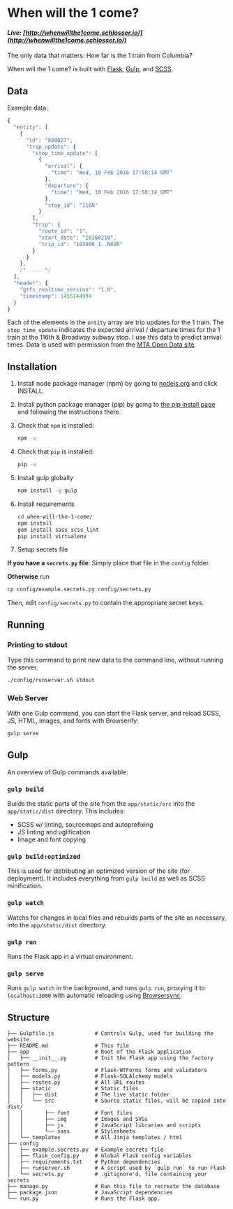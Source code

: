 # When will the 1 come?
#### _Live: [http://whenwillthe1come.schlosser.io/](http://whenwillthe1come.schlosser.io/)_

The only data that matters:  How far is the 1 train from Columbia?

When will the 1 come? is built with [Flask][flask], [Gulp][gulp], and [SCSS][scss].

## Data

Example data:

```javascript
{
  "entity": [
    {
      "id": "000027", 
      "trip_update": {
        "stop_time_update": [
          {
            "arrival": {
              "time": "Wed, 10 Feb 2016 17:58:14 GMT"
            }, 
            "departure": {
              "time": "Wed, 10 Feb 2016 17:58:14 GMT"
            }, 
            "stop_id": "116N"
          }
        ], 
        "trip": {
          "route_id": "1", 
          "start_date": "20160210", 
          "trip_id": "103900_1..N02R"
        }
      }
    },
    /*  ... */
  ], 
  "header": {
    "gtfs_realtime_version": "1.0", 
    "timestamp": 1455144994
  }
}
```

Each of the elements in the `entity` array are trip updates for the 1 train.  The `stop_time_update` indicates the expected arrival / departure times for the 1 train at the 116th & Broadway subway stop.  I use this data to predict arrival times.  Data is used with permission from the [MTA Open Data site](http://datamine.mta.info/).

## Installation

1. Install node package manager (npm) by going to [nodejs.org][nodejs] and click INSTALL.
2. Install python package manager (pip) by going to [the pip install page](http://pip.readthedocs.org/en/stable/installing/#install-pip) and following the instructions there.

3. Check that `npm` is installed:

    ```bash
    npm -v
    ```

4. Check that `pip` is installed:

    ```bash
    pip -v
    ```

5. Install gulp globally

    ```bash
    npm install -g gulp
    ```

6. Install requirements

    ```bash
    cd when-will-the-1-come/
    npm install
    gem install sass scss_lint
    pip install virtualenv
    ```

7. Setup secrets file
    
**If you have a `secrets.py` file**: Simply place that file in the `config` folder. 

**Otherwise** run

```bash
cp config/example.secrets.py config/secrets.py
```

Then, edit `config/secrets.py` to contain the appropriate secret keys.

[nodejs]: https://nodejs.org/

## Running

### Printing to stdout

Type this command to print new data to the command line, without running the server.

```bash
./config/runserver.sh stdout
```

### Web Server

With one Gulp command, you can start the Flask server, and reload SCSS, JS, HTML, images, and fonts with Browserify:

```bash
gulp serve
```

## Gulp

An overview of Gulp commands available:

### `gulp build`

Builds the static parts of the site from the `app/static/src` into the `app/static/dist` directory.  This includes:

- SCSS w/ linting, sourcemaps and autoprefixing
- JS linting and uglification
- Image and font copying

### `gulp build:optimized`

This is used for distributing an optimized version of the site (for deployment).  It includes everything from `gulp build` as well as SCSS minification.

### `gulp watch`

Watchs for changes in local files and rebuilds parts of the site as necessary, into the `app/static/dist` directory.

### `gulp run`

Runs the Flask app in a virtual environment.

### `gulp serve`

Runs `gulp watch` in the background, and runs `gulp run`, proxying it to `localhost:3000` with automatic reloading using [Browsersync][browsersync].

## Structure

```
├── Gulpfile.js             # Controls Gulp, used for building the website
├── README.md               # This file
├── app                     # Root of the Flask application
│   ├── __init__.py         # Init the Flask app using the factory pattern
│   ├── forms.py            # Flask-WTForms forms and validators
│   ├── models.py           # Flask-SQLAlchemy models
│   ├── routes.py           # All URL routes
│   ├── static              # Static files
│   │   ├── dist            # The live static folder
│   │   └── src             # Source static files, will be copied into dist/
│   │       ├── font        # Font files
│   │       ├── img         # Images and SVGs
│   │       ├── js          # JavaScript libraries and scripts
│   │       └── sass        # Stylesheets
│   └── templates           # All Jinja templates / html
├── config                  
│   ├── example.secrets.py  # Example secrets file
│   ├── flask_config.py     # Global Flask config variables
│   ├── requirements.txt    # Python dependencies
│   ├── runserver.sh        # A script used by `gulp run` to run Flask
│   └── secrets.py          # .gitignore'd, file containing your secrets
├── manage.py               # Run this file to recreate the database
├── package.json            # JavaScript dependencies
└── run.py                  # Runs the Flask app.
```

[browsersync]: http://www.browsersync.io/
[gulp]: http://gulpjs.com/
[flask]: http://flask.pocoo.org/
[flask-sqlalchemy]: http://flask-sqlalchemy.pocoo.org/2.0/
[npm-install]: https://nodejs.org/en/download/
[scss]: http://sass-lang.com/

